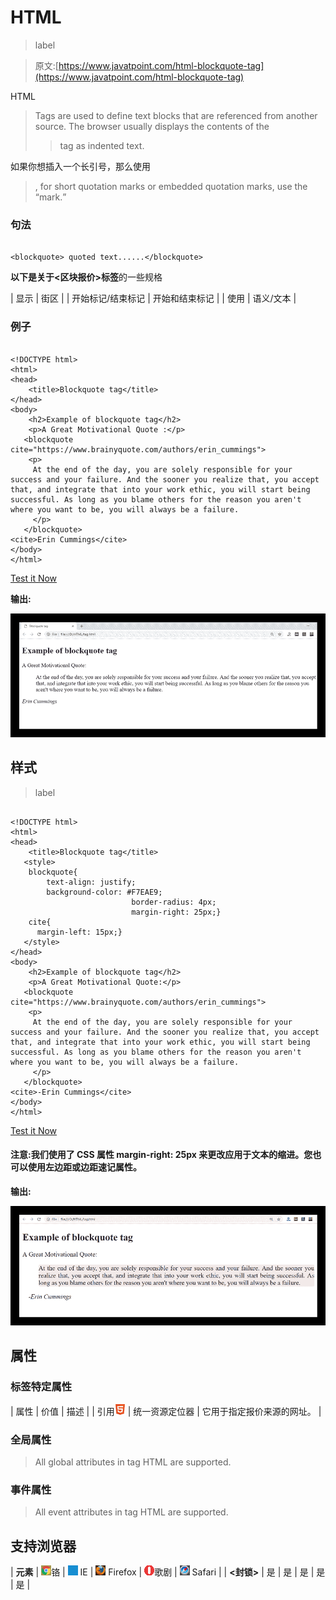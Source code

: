 # HTML

> label

> 原文:[https://www.javatpoint.com/html-blockquote-tag](https://www.javatpoint.com/html-blockquote-tag)

HTML

> Tags are used to define text blocks that are referenced from another source. The browser usually displays the contents of the
> 
> > tag as indented text.

如果你想插入一个长引号，那么使用

> , for short quotation marks or embedded quotation marks, use the <q>mark.</q>

### 句法

```

<blockquote> quoted text......</blockquote>

```

**以下是关于<区块报价>标签**的一些规格

| 显示 | 街区 |
| 开始标记/结束标记 | 开始和结束标记 |
| 使用 | 语义/文本 |

### 例子

```

<!DOCTYPE html>
<html>
<head>
	<title>Blockquote tag</title>
</head>
<body>
	<h2>Example of blockquote tag</h2>
	<p>A Great Motivational Quote :</p>
   <blockquote cite="https://www.brainyquote.com/authors/erin_cummings">
   	<p>
	 At the end of the day, you are solely responsible for your success and your failure. And the sooner you realize that, you accept that, and integrate that into your work ethic, you will start being successful. As long as you blame others for the reason you aren't where you want to be, you will always be a failure.
	 </p>
   </blockquote>
<cite>Erin Cummings</cite>
</body>
</html>

```

[Test it Now](https://www.javatpoint.com/oprweb/test.jsp?filename=HTMLblockquotetag)

**输出:**

![HTML blockquote tag](img/0727746d7747b3aa324b665dde140d6d.png)

## 样式

> label

```

<!DOCTYPE html>
<html>
<head>
	<title>Blockquote tag</title>
   <style>
   	blockquote{
   		text-align: justify;
   		background-color: #F7EAE9;
                           border-radius: 4px;
                           margin-right: 25px;}
   	cite{
   	  margin-left: 15px;}
   </style>
</head>
<body>
	<h2>Example of blockquote tag</h2>
	<p>A Great Motivational Quote:</p>
   <blockquote cite="https://www.brainyquote.com/authors/erin_cummings">
   	<p>
	 At the end of the day, you are solely responsible for your success and your failure. And the sooner you realize that, you accept that, and integrate that into your work ethic, you will start being successful. As long as you blame others for the reason you aren't where you want to be, you will always be a failure.
	 </p>
   </blockquote>
<cite>-Erin Cummings</cite>
</body>
</html>

```

[Test it Now](https://www.javatpoint.com/oprweb/test.jsp?filename=HTMLblockquotetag2)

#### 注意:我们使用了 CSS 属性 margin-right: 25px 来更改应用于文本的缩进。您也可以使用左边距或边距速记属性。

**输出:**

![HTML blockquote tag](img/a24f2adfe72a4be3308d3248c43530b2.png)

## 属性

### 标签特定属性

| 属性 | 价值 | 描述 |
| 引用![HTML blockquote tag](img/9796a1ff1a394ceeaa661e5d67b49c83.png) | 统一资源定位器 | 它用于指定报价来源的网址。 |

### 全局属性

> All global attributes in tag HTML are supported.

### 事件属性

> All event attributes in tag HTML are supported.

## 支持浏览器

| **元素** | ![chrome browser](img/4fbdc93dc2016c5049ed108e7318df19.png)铬 | ![ie browser](img/83dd23df1fe8373fd5bf054b2c1dd88b.png) IE | ![firefox browser](img/4f001fff393888a8a807ed29b28145d1.png) Firefox | ![opera browser](img/6cad4a592cc69a052056a0577b4aac65.png)歌剧 | ![safari browser](img/a0f6a9711a92203c5dc5c127fe9c9fca.png) Safari |
| **<封锁>** | 是 | 是 | 是 | 是 | 是 |